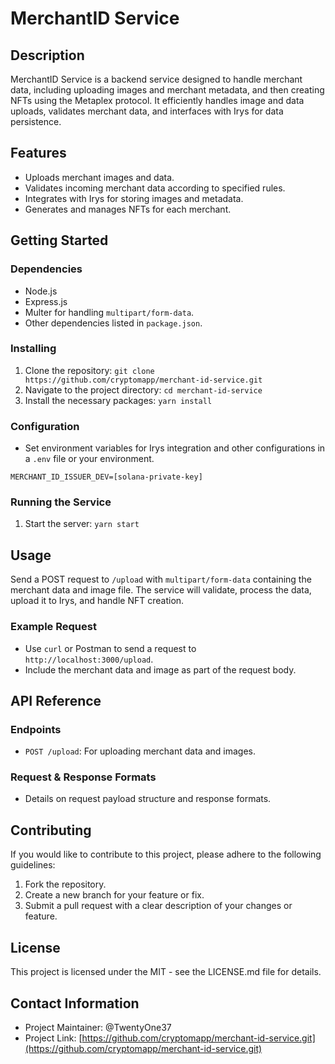 # MerchantID Service

## Description

MerchantID Service is a backend service designed to handle merchant data, including uploading images and merchant metadata, and then creating NFTs using the Metaplex protocol. It efficiently handles image and data uploads, validates merchant data, and interfaces with Irys for data persistence.

## Features

- Uploads merchant images and data.
- Validates incoming merchant data according to specified rules.
- Integrates with Irys for storing images and metadata.
- Generates and manages NFTs for each merchant.

## Getting Started

### Dependencies

- Node.js
- Express.js
- Multer for handling `multipart/form-data`.
- Other dependencies listed in `package.json`.

### Installing

1. Clone the repository: `git clone https://github.com/cryptomapp/merchant-id-service.git`
2. Navigate to the project directory: `cd merchant-id-service`
3. Install the necessary packages: `yarn install`

### Configuration

- Set environment variables for Irys integration and other configurations in a `.env` file or your environment.

```
MERCHANT_ID_ISSUER_DEV=[solana-private-key]
```

### Running the Service

1. Start the server: `yarn start`

## Usage

Send a POST request to `/upload` with `multipart/form-data` containing the merchant data and image file. The service will validate, process the data, upload it to Irys, and handle NFT creation.

### Example Request

- Use `curl` or Postman to send a request to `http://localhost:3000/upload`.
- Include the merchant data and image as part of the request body.

## API Reference

### Endpoints

- `POST /upload`: For uploading merchant data and images.

### Request & Response Formats

- Details on request payload structure and response formats.

## Contributing

If you would like to contribute to this project, please adhere to the following guidelines:

1. Fork the repository.
2. Create a new branch for your feature or fix.
3. Submit a pull request with a clear description of your changes or feature.

## License

This project is licensed under the MIT - see the LICENSE.md file for details.

## Contact Information

- Project Maintainer: @TwentyOne37
- Project Link: [https://github.com/cryptomapp/merchant-id-service.git](https://github.com/cryptomapp/merchant-id-service.git)
